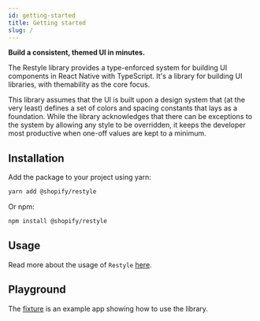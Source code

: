 ```yaml
---
id: getting-started
title: Getting started
slug: /
---
```


**Build a consistent, themed UI in minutes.**

The Restyle library provides a type-enforced system for building UI components in React Native with TypeScript. It's a library for building UI libraries, with themability as the core focus.

This library assumes that the UI is built upon a design system that (at the very least) defines a set of colors and spacing constants that lays as a foundation. While the library acknowledges that there can be exceptions to the system by allowing any style to be overridden, it keeps the developer most productive when one-off values are kept to a minimum.

## Installation

Add the package to your project using yarn:

```bash
yarn add @shopify/restyle
```

Or npm:

```bash
npm install @shopify/restyle
```

## Usage

Read more about the usage of `Restyle` [here](/fundamentals).

## Playground

<!-- TODO: Add link to fixture app once this PR https://github.com/Shopify/restyle/pull/212 is merged -->

The [fixture](/) is an example app showing how to use the library.
